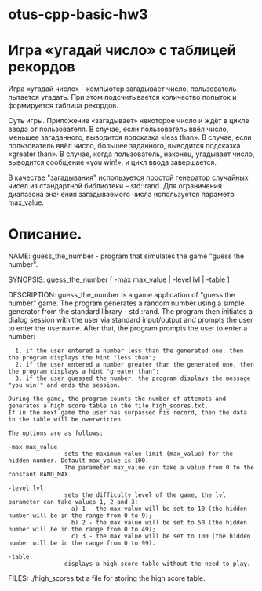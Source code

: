 # otus-cpp-basic-hw3

# Игра «угадай число» с таблицей рекордов

Игра «угадай число» - компьютер загадывает число, пользователь пытается угадать.
При этом подсчитывается количество попыток и формируется таблица рекордов.

Суть игры. Приложение «загадывает» некоторое число и ждёт в цикле ввода от пользователя. 
В случае, если пользователь ввёл число, меньшее загаданного, выводится подсказка «less than». 
В случае, если пользователь ввёл число, большее заданного, выводится подсказка «greater than». 
В случае, когда пользователь, наконец, угадывает число, выводится сообщение «you win!», и цикл
ввода завершается.

В качестве "загадывания" используется простой генератор случайных чисел из стандартной библиотеки – std::rand.
Для ограничения диапазона значения загадываемого числа используется параметр max_value.

# Описание.

NAME: 
    guess_the_number - program that simulates the game "guess the number".
    
SYNOPSIS:
    guess_the_number [ -max max_value | -level lvl | -table ]

DESCRIPTION:
    guess_the_number is a game application of "guess the number" game. 
    The program generates a random number using a simple generator from the standard library - std::rand. 
    The program then initiates a dialog session with the user via standard input/output 
    and prompts the user to enter the username. After that, the program prompts the user to enter a number:
    
      1. if the user entered a number less than the generated one, then the program displays the hint "less than";
      2. if the user entered a number greater than the generated one, then the program displays a hint "greater than";
      3. if the user guessed the number, the program displays the message "you win!" and ends the session.
    
    During the game, the program counts the number of attempts and generates a high score table in the file high_scores.txt.
    If in the next game the user has surpassed his record, then the data in the table will be overwritten.
    
    The options are as follows:
    
    -max max_value
                    sets the maximum value limit (max_value) for the hidden number. Default max_value is 100.
                    The parameter max_value can take a value from 0 to the constant RAND_MAX.
    
    -level lvl
                    sets the difficulty level of the game, the lvl parameter can take values 1, 2 and 3:
                      a) 1 - the max value will be set to 10 (the hidden number will be in the range from 0 to 9);
                      b) 2 - the max value will be set to 50 (the hidden number will be in the range from 0 to 49);
                      c) 3 - the max value will be set to 100 (the hidden number will be in the range from 0 to 99).
                 
    -table
                    displays a high score table without the need to play.
  
FILES:
    ./high_scores.txt
                    a file for storing the high score table.
